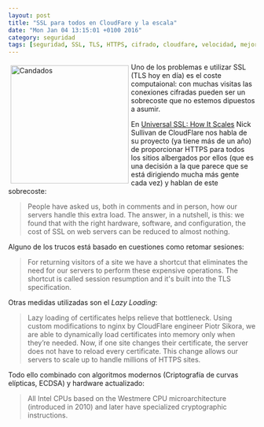 ```yaml
---
layout: post
title: "SSL para todos en CloudFare y la escala"
date: "Mon Jan 04 13:15:01 +0100 2016"
category: seguridad
tags: [seguridad, SSL, TLS, HTTPS, cifrado, cloudfare, velocidad, mejoras, trucos, prestaciones]
---
```





<a href="https://plus.google.com/u/1/photos/photo/112862240851570159916/6235906524022236338" title="Candados"><img src="https://lh3.googleusercontent.com/LU1L9qOFGyFd67iUD-Cv9Jqy66KG3MUJR92NBFC922Ok_8b_2GG5B5ITBla34M07EPBv=w1680-h1050-no" width="240"  alt="Candados" style="float:left; margin:5px"></a>
Uno de los problemas e utilizar SSL (TLS hoy en día) es el coste computaional: con muchas visitas las conexiones cifradas pueden ser un sobrecoste que no estemos dipuestos a asumir. 

En [Universal SSL: How It Scales](https://blog.cloudflare.com/universal-ssl-how-it-scales/) Nick Sullivan de CloudFlare nos habla de su proyecto (ya tiene más de un año) de proporcionar HTTPS para todos los sitios albergados por ellos (que es una decisión a la que parece que se está dirigiendo mucha más gente cada vez) y hablan de este sobrecoste:

> People have asked us, both in comments and in person, how our servers handle this extra load. The answer, in a nutshell, is this: we found that with the right hardware, software, and configuration, the cost of SSL on web servers can be reduced to almost nothing.

Alguno de los trucos está basado en cuestiones como retomar sesiones:

> For returning visitors of a site we have a shortcut that eliminates the need for our servers to perform these expensive operations. The shortcut is called session resumption and it's built into the TLS specification.

Otras medidas utilizadas son el *Lazy Loading*:

> Lazy loading of certificates helps relieve that bottleneck. Using custom modifications to nginx by CloudFlare engineer Piotr Sikora, we are able to dynamically load certificates into memory only when they’re needed. Now, if one site changes their certificate, the server does not have to reload every certificate. This change allows our servers to scale up to handle millions of HTTPS sites.

Todo ello combinado con algoritmos modernos (Criptografía de curvas elípticas, ECDSA) y hardware actualizado:

> All Intel CPUs based on the Westmere CPU microarchitecture (introduced in 2010) and later have specialized cryptographic instructions.
